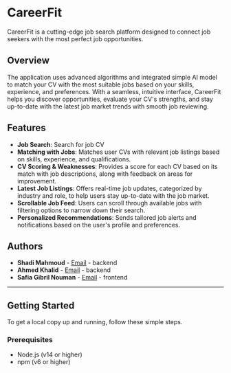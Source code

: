 # CareerFit

CareerFit is a cutting-edge job search platform designed to connect job seekers with the most perfect job opportunities.

## Overview

The application uses advanced algorithms and integrated simple AI model to match your CV with the most suitable jobs based on your skills, experience, and preferences. With a seamless, intuitive interface, CareerFit helps you discover opportunities, evaluate your CV's strengths, and stay up-to-date with the latest job market trends with smooth job reviewing.

## Features

- **Job Search**: Search for job CV
- **Matching with Jobs**: Matches user CVs with relevant job listings based on skills, experience, and qualifications.
- **CV Scoring & Weaknesses**: Provides a score for each CV based on its match with job descriptions, along with feedback on areas for improvement.
- **Latest Job Listings**: Offers real-time job updates, categorized by industry and role, to help users stay up-to-date with the job market.
- **Scrollable Job Feed**: Users can scroll through available jobs with filtering options to narrow down their search.
- **Personalized Recommendations**: Sends tailored job alerts and notifications based on the user's profile and preferences.

## Authors

- **Shadi Mahmoud** - [Email](shadymahmod55@gmail.com) - backend
- **Ahmed Khalid** - [Email](ahmedkhaled0048@gmail.com) - backend
- **Safia Gibril Nouman** - [Email](safia2000gibril@gmail.com) - frontend

---

## Getting Started

To get a local copy up and running, follow these simple steps.

### Prerequisites

- Node.js (v14 or higher)
- npm (v6 or higher)
